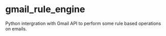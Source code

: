 # gmail_rule_engine
Python intergration with Gmail API to perform some rule based operations on emails.
